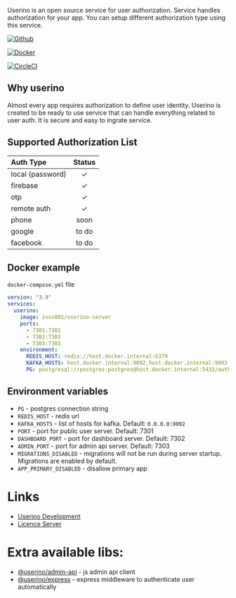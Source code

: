 
Userino is an open source service for user authorization.
Service handles authorization for your app. You can setup different
authorization type using this service.

[![Github](
https://img.shields.io/badge/github-userino-blue?style=flat&logo=github
)](https://github.com/userino-api/userino-server)

[![Docker](
https://img.shields.io/badge/docker-zvsx001%2Fuserino--server-blue?style=flat&logo=docker
)](https://hub.docker.com/r/zvsx001/userino-server)

[![CircleCI](https://dl.circleci.com/status-badge/img/gh/userino-api/userino-server/tree/master.svg?style=svg)](https://dl.circleci.com/status-badge/redirect/gh/userino-api/userino-server/tree/master)

## Why userino

Almost every app requires authorization to define user identity.
Userino is created to be ready to use service that can
handle everything related to user auth.
It is secure and easy to ingrate service.

## Supported Authorization List

| Auth Type        | Status |
|:-----------------|:------:|
| local (password) |   ✓    |
| firebase         |   ✓    | 
| otp              |   ✓    | 
| remote auth      |   ✓    | 
| phone            |  soon  |
| google           | to do  |
| facebook         | to do  |

## Docker example

`docker-compose.yml` file
```yml
version: "3.9"
services:
  userino:
    image: zvsx001/userino-server
    ports:
      - 7301:7301
      - 7302:7302
      - 7303:7303
    environment:
      REDIS_HOST: redis://host.docker.internal:6379
      KAFKA_HOSTS: host.docker.internal:9092,host.docker.internal:9093
      PG: postgresql://postgres:postgres@host.docker.internal:5432/auth

```


## Environment variables

- `PG` - postgres connection string
- `REDIS_HOST` - redis url
- `KAFKA_HOSTS` - list of hosts for kafka. Default: `0.0.0.0:9092`
- `PORT` - port for public user server. Default: 7301
- `DASHBOARD_PORT` - port for dashboard server. Default: 7302
- `ADMIN_PORT` - port for admin api server. Default: 7303
- `MIGRATIONS_DISABLED` - migrations will not be run during server startup. Migrations are enabled by default.
- `APP_PRIMARY_DISABLED` - disallow primary app

# Links

- [Userino Development](./docs/DEVELOPMENT.md)
- [Licence Server](./docs/LICENCE-SERVER.md)

# Extra available libs:

- [@userino/admin-api](https://github.com/userino-api/userino-admin-api) - 
js admin api client
- [@userino/express](https://github.com/userino-api/userino-express) - 
express middleware to authenticate user automatically

